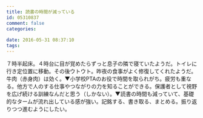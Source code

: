 ```yaml
---
title: 読書の時間が減っている
id: 05310837
comment: false
categories:
   
date: 2016-05-31 08:37:10
tags:
---
```


７時半起床。４時台に目が覚めたらずっと息子の隣で寝ていたようだ。トイレに行き定位置に移動。その後ウトウト。昨夜の食事がよく修復してくれたようだ。牛肉（赤身肉）は効く。▼小学校PTAのお役で時間を取られがち。疲労も重なる。他方で人のする仕事やつながりの力を知ることができる。保護者として視野を広げ続ける訓練なんだと思う（しかない）。▼読書の時間も減っていて、基礎的なタームが流れ出している感が強い。記銘する、書き取る、まとめる。振り返りつつ進むようにしたい。